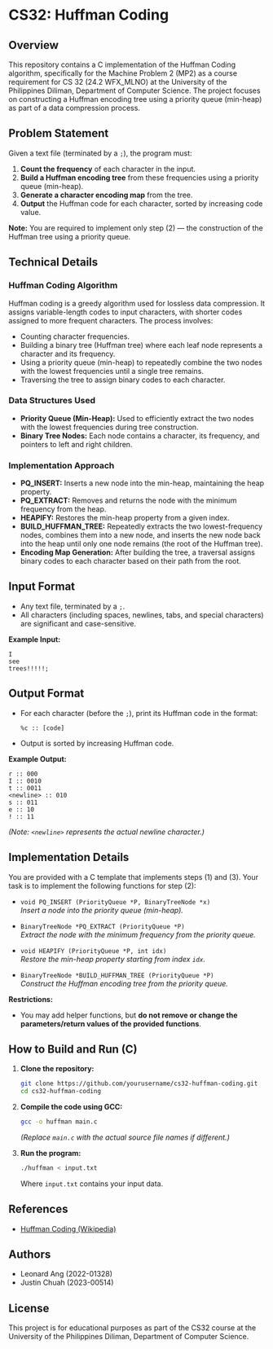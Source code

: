 # CS32: Huffman Coding

## Overview

This repository contains a C implementation of the Huffman Coding algorithm, specifically for the Machine Problem 2 (MP2) as a course requirement for CS 32 (24.2 WFX_MLNO) at the University of the Philippines Diliman, Department of Computer Science. The project focuses on constructing a Huffman encoding tree using a priority queue (min-heap) as part of a data compression process.

## Problem Statement

Given a text file (terminated by a `;`), the program must:

1. **Count the frequency** of each character in the input.
2. **Build a Huffman encoding tree** from these frequencies using a priority queue (min-heap).
3. **Generate a character encoding map** from the tree.
4. **Output** the Huffman code for each character, sorted by increasing code value.

**Note:** You are required to implement only step (2) — the construction of the Huffman tree using a priority queue.

## Technical Details

### Huffman Coding Algorithm
Huffman coding is a greedy algorithm used for lossless data compression. It assigns variable-length codes to input characters, with shorter codes assigned to more frequent characters. The process involves:
- Counting character frequencies.
- Building a binary tree (Huffman tree) where each leaf node represents a character and its frequency.
- Using a priority queue (min-heap) to repeatedly combine the two nodes with the lowest frequencies until a single tree remains.
- Traversing the tree to assign binary codes to each character.

### Data Structures Used
- **Priority Queue (Min-Heap):** Used to efficiently extract the two nodes with the lowest frequencies during tree construction.
- **Binary Tree Nodes:** Each node contains a character, its frequency, and pointers to left and right children.

### Implementation Approach
- **PQ_INSERT:** Inserts a new node into the min-heap, maintaining the heap property.
- **PQ_EXTRACT:** Removes and returns the node with the minimum frequency from the heap.
- **HEAPIFY:** Restores the min-heap property from a given index.
- **BUILD_HUFFMAN_TREE:** Repeatedly extracts the two lowest-frequency nodes, combines them into a new node, and inserts the new node back into the heap until only one node remains (the root of the Huffman tree).
- **Encoding Map Generation:** After building the tree, a traversal assigns binary codes to each character based on their path from the root.

## Input Format

- Any text file, terminated by a `;`.
- All characters (including spaces, newlines, tabs, and special characters) are significant and case-sensitive.

**Example Input:**
```
I
see
trees!!!!!;
```

## Output Format

- For each character (before the `;`), print its Huffman code in the format:
  ```
  %c :: [code]
  ```
- Output is sorted by increasing Huffman code.

**Example Output:**
```
r :: 000
I :: 0010
t :: 0011
<newline> :: 010
s :: 011
e :: 10
! :: 11
```
*(Note: `<newline>` represents the actual newline character.)*

## Implementation Details

You are provided with a C template that implements steps (1) and (3). Your task is to implement the following functions for step (2):

- `void PQ_INSERT (PriorityQueue *P, BinaryTreeNode *x)`  
  *Insert a node into the priority queue (min-heap).*

- `BinaryTreeNode *PQ_EXTRACT (PriorityQueue *P)`  
  *Extract the node with the minimum frequency from the priority queue.*

- `void HEAPIFY (PriorityQueue *P, int idx)`  
  *Restore the min-heap property starting from index `idx`.*

- `BinaryTreeNode *BUILD_HUFFMAN_TREE (PriorityQueue *P)`  
  *Construct the Huffman encoding tree from the priority queue.*

**Restrictions:**  
- You may add helper functions, but **do not remove or change the parameters/return values of the provided functions**.

## How to Build and Run (C)

1. **Clone the repository:**
   ```sh
   git clone https://github.com/yourusername/cs32-huffman-coding.git
   cd cs32-huffman-coding
   ```

2. **Compile the code using GCC:**
   ```sh
   gcc -o huffman main.c
   ```
   *(Replace `main.c` with the actual source file names if different.)*

3. **Run the program:**
   ```sh
   ./huffman < input.txt
   ```
   Where `input.txt` contains your input data.

## References

- [Huffman Coding (Wikipedia)](https://en.wikipedia.org/wiki/Huffman_coding)

## Authors

- Leonard Ang (2022-01328)
- Justin Chuah (2023-00514)

## License

This project is for educational purposes as part of the CS32 course at the University of the Philippines Diliman, Department of Computer Science.
